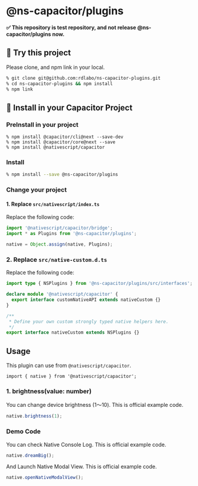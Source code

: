 # @ns-capacitor/plugins

__✅ This repository is test repository, and not release @ns-capacitor/plugins now.__

## 👊 Try this project

Please clone, and npm link in your local.

```bash
% git clone git@github.com:rdlabo/ns-capacitor-plugins.git
% cd ns-capacitor-plugins && npm install
% npm link
```

## 📱 Install in your Capacitor Project

### PreInstall in your project
```
% npm install @capacitor/cli@next --save-dev
% npm install @capacitor/core@next --save
% npm install @nativescript/capacitor
```

### Install

```bash
% npm install --save @ns-capacitor/plugins
```

### Change your project

#### 1. Replace `src/nativescript/index.ts`

Replace the following code:

```ts
import '@nativescript/capacitor/bridge';
import * as Plugins from '@ns-capacitor/plugins';

native = Object.assign(native, Plugins);
```

### 2. Replace `src/native-custom.d.ts`

Replace the following code:

```d.ts
import type { NSPlugins } from '@ns-capacitor/plugins/src/interfaces';

declare module '@nativescript/capacitor' {
  export interface customNativeAPI extends nativeCustom {}
}

/**
 * Define your own custom strongly typed native helpers here.
 */
export interface nativeCustom extends NSPlugins {}
```

## Usage
This plugin can use from `@nativescript/capacitor`.

```
import { native } from '@nativescript/capacitor';
```

### 1. brightness(value: number)
You can change device brightness (1〜10). This is official example code.

```ts
native.brightness(1);
```

### Demo Code
You can check Native Console Log. This is official example code.
```ts
native.dreamBig();
```

And Launch Native Modal View. This is official example code.

```ts
native.openNativeModalView();
```
